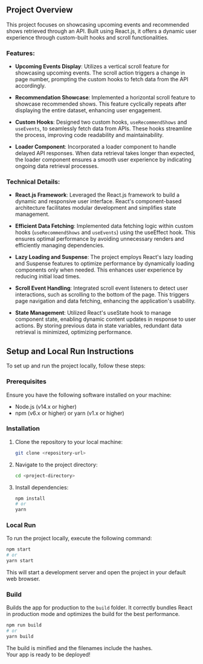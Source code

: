 ## Project Overview

This project focuses on showcasing upcoming events and recommended shows retrieved through an API. Built using React.js, it offers a dynamic user experience through custom-built hooks and scroll functionalities.

### Features:

- **Upcoming Events Display**: Utilizes a vertical scroll feature for showcasing upcoming events. The scroll action triggers a change in page number, prompting the custom hooks to fetch data from the API accordingly.

- **Recommendation Showcase**: Implemented a horizontal scroll feature to showcase recommended shows. This feature cyclically repeats after displaying the entire dataset, enhancing user engagement.

- **Custom Hooks**: Designed two custom hooks, `useRecommendShows` and `useEvents`, to seamlessly fetch data from APIs. These hooks streamline the process, improving code readability and maintainability.

- **Loader Component**: Incorporated a loader component to handle delayed API responses. When data retrieval takes longer than expected, the loader component ensures a smooth user experience by indicating ongoing data retrieval processes.

### Technical Details:

- **React.js Framework**: Leveraged the React.js framework to build a dynamic and responsive user interface. React's component-based architecture facilitates modular development and simplifies state management.

- **Efficient Data Fetching**: Implemented data fetching logic within custom hooks (`useRecommendShows` and `useEvents`) using the useEffect hook. This ensures optimal performance by avoiding unnecessary renders and efficiently managing dependencies.

- **Lazy Loading and Suspense**: The project employs React's lazy loading and Suspense features to optimize performance by dynamically loading components only when needed. This enhances user experience by reducing initial load times.

- **Scroll Event Handling**: Integrated scroll event listeners to detect user interactions, such as scrolling to the bottom of the page. This triggers page navigation and data fetching, enhancing the application's usability.

- **State Management**: Utilized React's useState hook to manage component state, enabling dynamic content updates in response to user actions. By storing previous data in state variables, redundant data retrieval is minimized, optimizing performance.


## Setup and Local Run Instructions

To set up and run the project locally, follow these steps:

### Prerequisites

Ensure you have the following software installed on your machine:

- Node.js (v14.x or higher)
- npm (v6.x or higher) or yarn (v1.x or higher)

### Installation

1. Clone the repository to your local machine:

   ```bash
   git clone <repository-url>
   ```

2. Navigate to the project directory:

   ```bash
   cd <project-directory>
   ```

3. Install dependencies:

   ```bash
   npm install
   # or
   yarn
   ```

### Local Run

To run the project locally, execute the following command:

```bash
npm start
# or
yarn start
```

This will start a development server and open the project in your default web browser.

### Build

Builds the app for production to the `build` folder.
It correctly bundles React in production mode and optimizes the build for the best performance.

   ```bash
   npm run build
   # or
   yarn build
   ```

The build is minified and the filenames include the hashes.\
Your app is ready to be deployed!